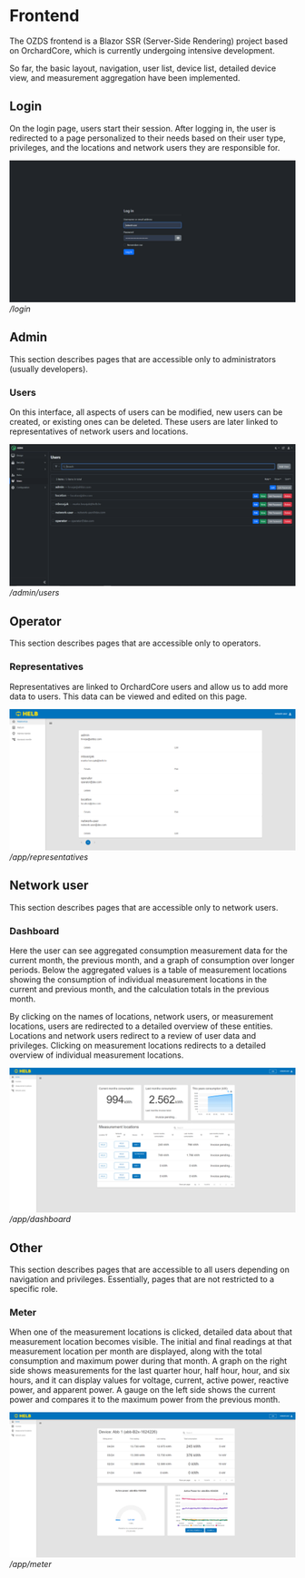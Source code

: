 # Frontend

The OZDS frontend is a Blazor SSR (Server-Side Rendering) project based on
OrchardCore, which is currently undergoing intensive development.

So far, the basic layout, navigation, user list, device list, detailed device
view, and measurement aggregation have been implemented.

## Login

On the login page, users start their session. After logging in, the user is
redirected to a page personalized to their needs based on their user type,
privileges, and the locations and network users they are responsible for.

![Login](../../assets/login.png) _/login_

## Admin

This section describes pages that are accessible only to administrators (usually
developers).

### Users

On this interface, all aspects of users can be modified, new users can be
created, or existing ones can be deleted. These users are later linked to
representatives of network users and locations.

![Users](../../assets/users.png) _/admin/users_

## Operator

This section describes pages that are accessible only to operators.

### Representatives

Representatives are linked to OrchardCore users and allow us to add more data to
users. This data can be viewed and edited on this page.

![Representatives](../../assets/representatives.png) _/app/representatives_

## Network user

This section describes pages that are accessible only to network users.

### Dashboard

Here the user can see aggregated consumption measurement data for the current
month, the previous month, and a graph of consumption over longer periods. Below
the aggregated values is a table of measurement locations showing the
consumption of individual measurement locations in the current and previous
month, and the calculation totals in the previous month.

By clicking on the names of locations, network users, or measurement locations,
users are redirected to a detailed overview of these entities. Locations and
network users redirect to a review of user data and privileges. Clicking on
measurement locations redirects to a detailed overview of individual measurement
locations.

![Dashboard](../../assets/network-user-home-page.png) _/app/dashboard_

## Other

This section describes pages that are accessible to all users depending on
navigation and privileges. Essentially, pages that are not restricted to a
specific role.

### Meter

When one of the measurement locations is clicked, detailed data about that
measurement location becomes visible. The initial and final readings at that
measurement location per month are displayed, along with the total consumption
and maximum power during that month. A graph on the right side shows
measurements for the last quarter hour, half hour, hour, and six hours, and it
can display values for voltage, current, active power, reactive power, and
apparent power. A gauge on the left side shows the current power and compares it
to the maximum power from the previous month.

![Meter](../../assets/meter-details-page.png) _/app/meter_

